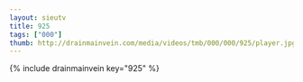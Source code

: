 ```yaml
--- 
layout: sieutv
title: 925
tags: ["000"]
thumb: http://drainmainvein.com/media/videos/tmb/000/000/925/player.jpg
---
```

{% include drainmainvein key="925" %} 

